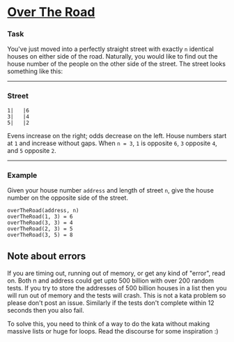 # [Over The Road](https://www.codewars.com/kata/5f0ed36164f2bc00283aed07)

<div class="markdown prose max-w-none" id="description"><h3 id="task">Task</h3>
<p>You've just moved into a perfectly straight street with exactly <code>n</code> identical houses on either side of the road. Naturally, you would like to find out the house number of the people on the other side of the street. The street looks something like this:</p>
<hr>
<h3 id="street">Street</h3>
<pre><code>1|   |6
3|   |4
5|   |2
</code></pre>
<p>Evens increase on the right; odds decrease on the left. House numbers start at <code>1</code> and increase without gaps.
When <code>n = 3</code>, <code>1</code> is opposite <code>6</code>, <code>3</code> opposite <code>4</code>, and <code>5</code> opposite <code>2</code>. </p>
<hr>
<h3 id="example">Example</h3>
<p>Given your house number <code>address</code> and length of street <code>n</code>, give the house number on the opposite side of the street.</p>
<pre><code class="language-javascript"><span class="cm-variable">overTheRoad</span>(<span class="cm-variable">address</span>, <span class="cm-variable">n</span>)
<span class="cm-variable">overTheRoad</span>(<span class="cm-number">1</span>, <span class="cm-number">3</span>) <span class="cm-operator">=</span> <span class="cm-number">6</span>
<span class="cm-variable">overTheRoad</span>(<span class="cm-number">3</span>, <span class="cm-number">3</span>) <span class="cm-operator">=</span> <span class="cm-number">4</span>
<span class="cm-variable">overTheRoad</span>(<span class="cm-number">2</span>, <span class="cm-number">3</span>) <span class="cm-operator">=</span> <span class="cm-number">5</span>
<span class="cm-variable">overTheRoad</span>(<span class="cm-number">3</span>, <span class="cm-number">5</span>) <span class="cm-operator">=</span> <span class="cm-number">8</span>
</code></pre>
<pre style="display: none;"><code class="language-CoffeeScript">overTheRoad(address, n)
overTheRoad(1, 3) = 6
overTheRoad(3, 3) = 4
overTheRoad(2, 3) = 5
overTheRoad(3, 5) = 8
</code></pre>
<pre style="display: none;"><code class="language-TypeScript">overTheRoad(address, n)
overTheRoad(1, 3) = 6
overTheRoad(3, 3) = 4
overTheRoad(2, 3) = 5
overTheRoad(3, 5) = 8
</code></pre>
<pre style="display: none;"><code class="language-c"><span class="cm-type">size_t</span> <span class="cm-def">over_the_road</span>(<span class="cm-type">size_t</span> <span class="cm-variable">address</span>, <span class="cm-type">size_t</span> <span class="cm-variable">n</span>);
<span class="cm-variable">over_the_road</span>(<span class="cm-number">1</span>, <span class="cm-number">3</span>) <span class="cm-operator">==</span> <span class="cm-number">6</span>
<span class="cm-variable">over_the_road</span>(<span class="cm-number">3</span>, <span class="cm-number">3</span>) <span class="cm-operator">==</span> <span class="cm-number">4</span>
<span class="cm-variable">over_the_road</span>(<span class="cm-number">2</span>, <span class="cm-number">3</span>) <span class="cm-operator">==</span> <span class="cm-number">5</span>
<span class="cm-variable">over_the_road</span>(<span class="cm-number">3</span>, <span class="cm-number">5</span>) <span class="cm-operator">==</span> <span class="cm-number">8</span>
</code></pre>
<pre style="display: none;"><code class="language-crystal"><span class="cm-variable">over_the_road</span>(<span class="cm-variable">address</span>, <span class="cm-variable">n</span>)
<span class="cm-variable">over_the_road</span>(<span class="cm-number">1</span>, <span class="cm-number">3</span>) <span class="cm-operator">=</span> <span class="cm-number">6</span>
<span class="cm-variable">over_the_road</span>(<span class="cm-number">3</span>, <span class="cm-number">3</span>) <span class="cm-operator">=</span> <span class="cm-number">4</span>
<span class="cm-variable">over_the_road</span>(<span class="cm-number">2</span>, <span class="cm-number">3</span>) <span class="cm-operator">=</span> <span class="cm-number">5</span>
<span class="cm-variable">over_the_road</span>(<span class="cm-number">3</span>, <span class="cm-number">5</span>) <span class="cm-operator">=</span> <span class="cm-number">8</span>
</code></pre>
<pre style="display: none;"><code class="language-python"><span class="cm-variable">over_the_road</span>(<span class="cm-variable">address</span>, <span class="cm-variable">n</span>)
<span class="cm-variable">over_the_road</span>(<span class="cm-number">1</span>, <span class="cm-number">3</span>) <span class="cm-operator">=</span> <span class="cm-number">6</span>
<span class="cm-variable">over_the_road</span>(<span class="cm-number">3</span>, <span class="cm-number">3</span>) <span class="cm-operator">=</span> <span class="cm-number">4</span>
<span class="cm-variable">over_the_road</span>(<span class="cm-number">2</span>, <span class="cm-number">3</span>) <span class="cm-operator">=</span> <span class="cm-number">5</span>
<span class="cm-variable">over_the_road</span>(<span class="cm-number">3</span>, <span class="cm-number">5</span>) <span class="cm-operator">=</span> <span class="cm-number">8</span>
</code></pre>
<pre style="display: none;"><code class="language-julia"><span class="cm-variable">over_the_road</span>(<span class="cm-variable">address</span>, <span class="cm-variable">n</span>)
<span class="cm-variable">over_the_road</span>(<span class="cm-number">1</span>, <span class="cm-number">3</span>) <span class="cm-operator">=</span> <span class="cm-number">6</span>
<span class="cm-variable">over_the_road</span>(<span class="cm-number">3</span>, <span class="cm-number">3</span>) <span class="cm-operator">=</span> <span class="cm-number">4</span>
<span class="cm-variable">over_the_road</span>(<span class="cm-number">2</span>, <span class="cm-number">3</span>) <span class="cm-operator">=</span> <span class="cm-number">5</span>
<span class="cm-variable">over_the_road</span>(<span class="cm-number">3</span>, <span class="cm-number">5</span>) <span class="cm-operator">=</span> <span class="cm-number">8</span>
</code></pre>
<pre style="display: none;"><code class="language-ruby"><span class="cm-variable">over_the_road</span>(<span class="cm-variable">address</span>, <span class="cm-variable">n</span>)
<span class="cm-variable">over_the_road</span>(<span class="cm-number">1</span>, <span class="cm-number">3</span>) <span class="cm-operator">=</span> <span class="cm-number">6</span>
<span class="cm-variable">over_the_road</span>(<span class="cm-number">3</span>, <span class="cm-number">3</span>) <span class="cm-operator">=</span> <span class="cm-number">4</span>
<span class="cm-variable">over_the_road</span>(<span class="cm-number">2</span>, <span class="cm-number">3</span>) <span class="cm-operator">=</span> <span class="cm-number">5</span>
<span class="cm-variable">over_the_road</span>(<span class="cm-number">3</span>, <span class="cm-number">5</span>) <span class="cm-operator">=</span> <span class="cm-number">8</span>
</code></pre>
<pre style="display: none;"><code class="language-php"><span class="cm-variable">overTheRoad</span>(<span class="cm-variable">address</span>, <span class="cm-variable">n</span>)
<span class="cm-variable">overTheRoad</span>(<span class="cm-number">1</span>, <span class="cm-number">3</span>) <span class="cm-operator">=</span> <span class="cm-number">6</span>
<span class="cm-variable">overTheRoad</span>(<span class="cm-number">3</span>, <span class="cm-number">3</span>) <span class="cm-operator">=</span> <span class="cm-number">4</span>
<span class="cm-variable">overTheRoad</span>(<span class="cm-number">2</span>, <span class="cm-number">3</span>) <span class="cm-operator">=</span> <span class="cm-number">5</span>
<span class="cm-variable">overTheRoad</span>(<span class="cm-number">3</span>, <span class="cm-number">5</span>) <span class="cm-operator">=</span> <span class="cm-number">8</span>
</code></pre>
<pre style="display: none;"><code class="language-prolog"><span class="cm-atom">over_the_road</span><span class="cm-paren">(</span><span class="cm-variable">Address</span><span class="cm-paren">,</span><span class="cm-comment"> </span><span class="cm-variable">N</span><span class="cm-paren">,</span><span class="cm-comment"> </span><span class="cm-variable">HouseNo</span><span class="cm-paren">)</span>
<span class="cm-atom">over_the_road</span><span class="cm-paren">(</span><span class="cm-number">1</span><span class="cm-paren">,</span><span class="cm-comment"> </span><span class="cm-number">3</span><span class="cm-paren">,</span><span class="cm-comment"> </span><span class="cm-number">6</span><span class="cm-paren">)</span><span class="cm-graphic">.</span>
<span class="cm-atom">over_the_road</span><span class="cm-paren">(</span><span class="cm-number">3</span><span class="cm-paren">,</span><span class="cm-comment"> </span><span class="cm-number">3</span><span class="cm-paren">,</span><span class="cm-comment"> </span><span class="cm-number">4</span><span class="cm-paren">)</span><span class="cm-graphic">.</span>
<span class="cm-atom">over_the_road</span><span class="cm-paren">(</span><span class="cm-number">2</span><span class="cm-paren">,</span><span class="cm-comment"> </span><span class="cm-number">3</span><span class="cm-paren">,</span><span class="cm-comment"> </span><span class="cm-number">5</span><span class="cm-paren">)</span><span class="cm-graphic">.</span>
<span class="cm-atom">over_the_road</span><span class="cm-paren">(</span><span class="cm-number">3</span><span class="cm-paren">,</span><span class="cm-comment"> </span><span class="cm-number">5</span><span class="cm-paren">,</span><span class="cm-comment"> </span><span class="cm-number">8</span><span class="cm-paren">)</span><span class="cm-graphic">.</span>
</code></pre>
<pre style="display: none;"><code class="language-cfml"><span class="cm-variable">overTheRoad</span>(<span class="cm-variable">address</span>, <span class="cm-variable">n</span>)
<span class="cm-variable">overTheRoad</span>( <span class="cm-number">1</span>, <span class="cm-number">3</span> ) <span class="cm-operator">=</span> <span class="cm-number">6</span>
<span class="cm-variable">overTheRoad</span>( <span class="cm-number">3</span>, <span class="cm-number">3</span> ) <span class="cm-operator">=</span> <span class="cm-number">4</span>
<span class="cm-variable">overTheRoad</span>( <span class="cm-number">2</span>, <span class="cm-number">3</span> ) <span class="cm-operator">=</span> <span class="cm-number">5</span>
<span class="cm-variable">overTheRoad</span>( <span class="cm-number">3</span>, <span class="cm-number">5</span> ) <span class="cm-operator">=</span> <span class="cm-number">8</span>
</code></pre>
<pre style="display: none;"><code class="language-java"><span class="cm-variable">CodeWars</span>.<span class="cm-variable">overTheRoad</span>(<span class="cm-type">long</span> <span class="cm-variable">address</span>, <span class="cm-type">long</span> <span class="cm-variable">n</span>)
<span class="cm-variable">CodeWars</span>.<span class="cm-variable">overTheRoad</span>(<span class="cm-number">1</span>, <span class="cm-number">3</span>) <span class="cm-operator">=</span> <span class="cm-number">6</span>
<span class="cm-variable">CodeWars</span>.<span class="cm-variable">overTheRoad</span>(<span class="cm-number">3</span>, <span class="cm-number">3</span>) <span class="cm-operator">=</span> <span class="cm-number">4</span>
<span class="cm-variable">CodeWars</span>.<span class="cm-variable">overTheRoad</span>(<span class="cm-number">2</span>, <span class="cm-number">3</span>) <span class="cm-operator">=</span> <span class="cm-number">5</span>
<span class="cm-variable">CodeWars</span>.<span class="cm-variable">overTheRoad</span>(<span class="cm-number">3</span>, <span class="cm-number">5</span>) <span class="cm-operator">=</span> <span class="cm-number">8</span>
</code></pre>
<pre style="display: none;"><code class="language-PowerShell">overTheRoad $address $n
overTheRoad 1 3 = 6
overTheRoad 3 3 = 4
overTheRoad 2 3 = 5
overTheRoad 3 5 = 8
</code></pre>
<pre style="display: none;"><code class="language-shell">over_the_road args: [ address, street ]
over_the_road: [ <span class="cm-number">1</span>, <span class="cm-number">3</span> ] <span class="cm-operator">=</span> <span class="cm-number">6</span>
over_the_road: [ <span class="cm-number">3</span>, <span class="cm-number">3</span> ] <span class="cm-operator">=</span> <span class="cm-number">4</span>
over_the_road: [ <span class="cm-number">2</span>, <span class="cm-number">3</span> ] <span class="cm-operator">=</span> <span class="cm-number">5</span>
over_the_road: [ <span class="cm-number">3</span>, <span class="cm-number">5</span> ] <span class="cm-operator">=</span> <span class="cm-number">8</span>
</code></pre>
<pre style="display: none;"><code class="language-dart"><span class="cm-builtin">int</span> <span class="cm-variable">overTheRoad</span>(<span class="cm-builtin">int</span> <span class="cm-variable">address</span>, <span class="cm-builtin">int</span> <span class="cm-variable">n</span>)
<span class="cm-variable">overTheRoad</span>(<span class="cm-number">1</span>, <span class="cm-number">3</span>) <span class="cm-operator">=</span> <span class="cm-number">6</span>
<span class="cm-variable">overTheRoad</span>(<span class="cm-number">3</span>, <span class="cm-number">3</span>) <span class="cm-operator">=</span> <span class="cm-number">4</span>
<span class="cm-variable">overTheRoad</span>(<span class="cm-number">2</span>, <span class="cm-number">3</span>) <span class="cm-operator">=</span> <span class="cm-number">5</span>
<span class="cm-variable">overTheRoad</span>(<span class="cm-number">3</span>, <span class="cm-number">5</span>) <span class="cm-operator">=</span> <span class="cm-number">8</span>
</code></pre>
<pre style="display: none;"><code class="language-vb"><span class="cm-variable">OverTheRoad</span>(<span class="cm-keyword">ByVal</span> <span class="cm-variable">address</span> <span class="cm-keyword">as</span> <span class="cm-keyword">Long</span>, <span class="cm-keyword">ByVal</span> <span class="cm-variable">n</span> <span class="cm-keyword">as</span> <span class="cm-keyword">Long</span>) <span class="cm-keyword">as</span> <span class="cm-keyword">Long</span>
<span class="cm-variable">OverTheRoad</span>(<span class="cm-number">1</span>, <span class="cm-number">3</span>) = <span class="cm-number">6</span>
<span class="cm-variable">OverTheRoad</span>(<span class="cm-number">3</span>, <span class="cm-number">3</span>) = <span class="cm-number">4</span>
<span class="cm-variable">OverTheRoad</span>(<span class="cm-number">2</span>, <span class="cm-number">3</span>) = <span class="cm-number">5</span>
<span class="cm-variable">OverTheRoad</span>(<span class="cm-number">3</span>, <span class="cm-number">5</span>) = <span class="cm-number">8</span>
</code></pre>
<pre style="display: none;"><code class="language-csharp"><span class="cm-variable">CodeWars</span>.<span class="cm-variable">overTheRoad</span>(<span class="cm-type">long</span> <span class="cm-variable">address</span>, <span class="cm-type">long</span> <span class="cm-variable">n</span>)
<span class="cm-variable">CodeWars</span>.<span class="cm-variable">overTheRoad</span>(<span class="cm-number">1</span>, <span class="cm-number">3</span>) <span class="cm-operator">=</span> <span class="cm-number">6</span>
<span class="cm-variable">CodeWars</span>.<span class="cm-variable">overTheRoad</span>(<span class="cm-number">3</span>, <span class="cm-number">3</span>) <span class="cm-operator">=</span> <span class="cm-number">4</span>
<span class="cm-variable">CodeWars</span>.<span class="cm-variable">overTheRoad</span>(<span class="cm-number">2</span>, <span class="cm-number">3</span>) <span class="cm-operator">=</span> <span class="cm-number">5</span>
<span class="cm-variable">CodeWars</span>.<span class="cm-variable">overTheRoad</span>(<span class="cm-number">3</span>, <span class="cm-number">5</span>) <span class="cm-operator">=</span> <span class="cm-number">8</span>
</code></pre>
<pre style="display: none;"><code class="language-cpp"><span class="cm-variable">over_the_road</span>(<span class="cm-type">long</span> <span class="cm-type">long</span> <span class="cm-variable">address</span>, <span class="cm-type">long</span> <span class="cm-variable">n</span>);
<span class="cm-variable">over_the_road</span>(<span class="cm-number">1</span>, <span class="cm-number">3</span>) <span class="cm-operator">=</span> <span class="cm-number">6</span>
<span class="cm-variable">over_the_road</span>(<span class="cm-number">3</span>, <span class="cm-number">3</span>) <span class="cm-operator">=</span> <span class="cm-number">4</span>
<span class="cm-variable">over_the_road</span>(<span class="cm-number">2</span>, <span class="cm-number">3</span>) <span class="cm-operator">=</span> <span class="cm-number">5</span>
<span class="cm-variable">over_the_road</span>(<span class="cm-number">3</span>, <span class="cm-number">5</span>) <span class="cm-operator">=</span> <span class="cm-number">8</span>
</code></pre>
<pre style="display: none;"><code class="language-rust"><span class="cm-variable">over_the_road</span>(<span class="cm-variable">address</span>: <span class="cm-atom">u64</span>, <span class="cm-variable">n</span>: <span class="cm-atom">u64</span>) <span class="cm-operator">-&gt;</span> <span class="cm-atom">u64</span>
<span class="cm-variable">over_the_road</span>(<span class="cm-number">1</span>, <span class="cm-number">3</span>) <span class="cm-operator">==</span> <span class="cm-number">6</span>
<span class="cm-variable">over_the_road</span>(<span class="cm-number">3</span>, <span class="cm-number">3</span>) <span class="cm-operator">==</span> <span class="cm-number">4</span>
<span class="cm-variable">over_the_road</span>(<span class="cm-number">2</span>, <span class="cm-number">3</span>) <span class="cm-operator">==</span> <span class="cm-number">5</span>
<span class="cm-variable">over_the_road</span>(<span class="cm-number">3</span>, <span class="cm-number">5</span>) <span class="cm-operator">==</span> <span class="cm-number">8</span>
</code></pre>
<h2 id="note-about-errors">Note about errors</h2>
<p>If you are timing out, running out of memory, or get any kind of "error", read on.
Both n and address could get upto 500 billion with over 200 random tests. If you try to store the addresses of 500 billion houses in a list then you will run out of memory and the tests will crash. This is not a kata problem so please don't post an issue. Similarly if the tests don't complete within 12 seconds then you also fail. </p>
<p>To solve this, you need to think of a way to do the kata without making massive lists or huge for loops. Read the discourse for some inspiration :)</p>
</div>